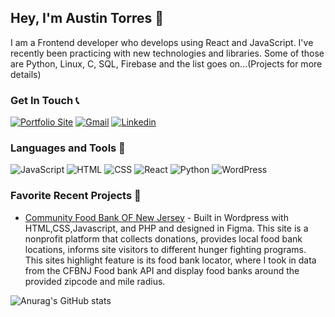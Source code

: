 ## Hey, I'm Austin Torres 👋
I am a Frontend developer who develops using React and JavaScript. I've recently been practicing with new technologies and libraries. Some of those are Python, Linux, C, SQL, Firebase and the list goes on...(Projects for more details)

### Get In Touch 📞
<a href="https://austintorres578.github.io/Web-dev-portfolio/"><img alt="Portfolio Site" src="https://img.shields.io/badge/website-000000?style=for-the-badge&logo=About.me&logoColor=white"/></a>
<a href="mailto:austintorres578@gmail.com"><img alt="Gmail" src="https://img.shields.io/badge/Gmail-D14836?style=for-the-badge&logo=gmail&logoColor=white"/></a>
<a href="https://www.linkedin.com/in/austin-torres-55696420a/"><img alt="Linkedin" src="https://img.shields.io/badge/LinkedIn-0077B5?style=for-the-badge&logo=linkedin&logoColor=white"/></a>

### Languages and Tools 🔧
<img alt="JavaScript" src="https://img.shields.io/badge/JavaScript-323330?style=for-the-badge&logo=javascript&logoColor=F7DF1E"/> <img alt="HTML" src="https://img.shields.io/badge/HTML5-E34F26?style=for-the-badge&logo=html5&logoColor=white"/> <img alt="CSS" src="https://img.shields.io/badge/CSS3-1572B6?style=for-the-badge&logo=css3&logoColor=white"/> <img alt="React" src="https://img.shields.io/badge/React-20232A?style=for-the-badge&logo=react&logoColor=61DAFB"/> <img alt="Python" src="https://img.shields.io/badge/Python-3776AB?style=for-the-badge&logo=python&logoColor=white" /> <img alt="WordPress" src="https://img.shields.io/badge/WordPress-21759B?style=for-the-badge&logo=wordpress&logoColor=white"/>


### Favorite Recent Projects 🚧
- [Community Food Bank OF New Jersey](https://cfbnj.org/) - Built in Wordpress with HTML,CSS,Javascript, and PHP and designed in Figma. This site is a nonprofit platform that collects donations, provides local food bank locations, informs site visitors to different hunger fighting programs. This sites highlight feature is its food bank locator, where I took in data from the CFBNJ Food bank API and display food banks around the provided zipcode and mile radius. 

![Anurag's GitHub stats](https://github-readme-stats.vercel.app/api?username=austintorres578&show_icons=true&theme=nightowl)
